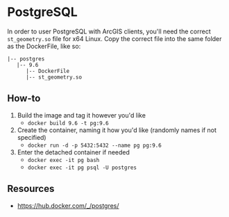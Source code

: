 # PostgreSQL

In order to user PostgreSQL with ArcGIS clients, you'll need the correct `st_geometry.so` file for x64 Linux. Copy the correct file into the same folder as the DockerFile, like so:

```
|-- postgres
   |-- 9.6
      |-- DockerFile
      |-- st_geometry.so
```

## How-to

1. Build the image and tag it however you'd like
   - `docker build 9.6 -t pg:9.6`
2. Create the container, naming it how you'd like (randomly names if not specified)
   - `docker run -d -p 5432:5432 --name pg pg:9.6`
3. Enter the detached container if needed
   - `docker exec -it pg bash`
   - `docker exec -it pg psql -U postgres`


## Resources

- https://hub.docker.com/_/postgres/
